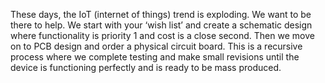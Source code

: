 These days, the IoT (internet of things) trend is exploding. We want to be there to help. We start with your ‘wish list’ and create a schematic design where functionality is priority 1 and cost is a close second. Then we move on to PCB design and order a physical circuit board. This is a recursive process where we complete testing and make small revisions until the device is functioning perfectly and is ready to be mass produced.
